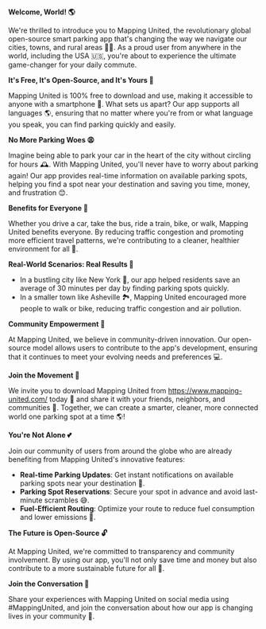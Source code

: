 **Welcome, World! 🌎**

We're thrilled to introduce you to Mapping United, the revolutionary global open-source smart parking app that's changing the way we navigate our cities, towns, and rural areas 🚗👋. As a proud user from anywhere in the world, including the USA 🇺🇸, you're about to experience the ultimate game-changer for your daily commute.

**It's Free, It's Open-Source, and It's Yours 🙌**

Mapping United is 100% free to download and use, making it accessible to anyone with a smartphone 📱. What sets us apart? Our app supports all languages 🌎, ensuring that no matter where you're from or what language you speak, you can find parking quickly and easily.

**No More Parking Woes 😩**

Imagine being able to park your car in the heart of the city without circling for hours 🕰️. With Mapping United, you'll never have to worry about parking again! Our app provides real-time information on available parking spots, helping you find a spot near your destination and saving you time, money, and frustration 😊.

**Benefits for Everyone 🌈**

Whether you drive a car, take the bus, ride a train, bike, or walk, Mapping United benefits everyone. By reducing traffic congestion and promoting more efficient travel patterns, we're contributing to a cleaner, healthier environment for all 👫.

**Real-World Scenarios: Real Results 💪**

*   In a bustling city like New York 🗽️, our app helped residents save an average of 30 minutes per day by finding parking spots quickly.
*   In a smaller town like Asheville 🏞️, Mapping United encouraged more people to walk or bike, reducing traffic congestion and air pollution.

**Community Empowerment 🌟**

At Mapping United, we believe in community-driven innovation. Our open-source model allows users to contribute to the app's development, ensuring that it continues to meet your evolving needs and preferences 💻.

**Join the Movement 🔗**

We invite you to download Mapping United from https://www.mapping-united.com/ today 📱 and share it with your friends, neighbors, and communities 👥. Together, we can create a smarter, cleaner, more connected world one parking spot at a time 🌎!

**You're Not Alone 💕**

Join our community of users from around the globe who are already benefiting from Mapping United's innovative features:

*   **Real-time Parking Updates**: Get instant notifications on available parking spots near your destination 📍.
*   **Parking Spot Reservations**: Secure your spot in advance and avoid last-minute scrambles 😅.
*   **Fuel-Efficient Routing**: Optimize your route to reduce fuel consumption and lower emissions 💚.

**The Future is Open-Source 🔓**

At Mapping United, we're committed to transparency and community involvement. By using our app, you'll not only save time and money but also contribute to a more sustainable future for all 🌟.

**Join the Conversation 💬**

Share your experiences with Mapping United on social media using \#MappingUnited, and join the conversation about how our app is changing lives in your community 📱.